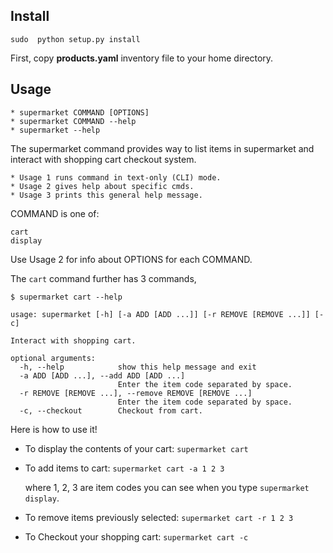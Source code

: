 
Install
-------

    sudo  python setup.py install

First, copy **products.yaml** inventory file to your home directory.


Usage
-----

    * supermarket COMMAND [OPTIONS]
    * supermarket COMMAND --help
    * supermarket --help

The supermarket command provides way to list items in supermarket and
 interact with shopping cart checkout system.

	* Usage 1 runs command in text-only (CLI) mode.
	* Usage 2 gives help about specific cmds.
	* Usage 3 prints this general help message.

COMMAND is one of:
        
	cart
	display

Use Usage 2 for info about OPTIONS for each COMMAND.

The `cart` command further has 3 commands, 

`$ supermarket cart --help`

	usage: supermarket [-h] [-a ADD [ADD ...]] [-r REMOVE [REMOVE ...]] [-c]

	Interact with shopping cart.

	optional arguments:
	  -h, --help            show this help message and exit
	  -a ADD [ADD ...], --add ADD [ADD ...]
	                        Enter the item code separated by space.
	  -r REMOVE [REMOVE ...], --remove REMOVE [REMOVE ...]
	                        Enter the item code separated by space.
	  -c, --checkout        Checkout from cart.

Here is how to use it!

* To display the contents of your cart:
	`supermarket cart`

* To add items to cart:
	`supermarket cart -a 1 2 3`

	where 1, 2, 3 are item codes you can see when you type `supermarket display`.

* To remove items previously selected:
	`supermarket cart -r 1 2 3`

* To Checkout your shopping cart:
	`supermarket cart -c`



